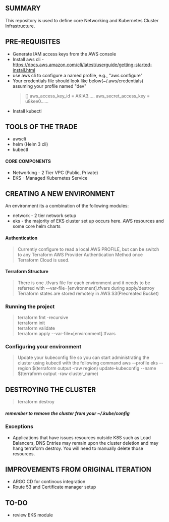 ## SUMMARY

This repository is used to define core Networking and Kubernetes Cluster Infrastructure.

## PRE-REQUISITES

* Generate IAM access keys from the AWS console
* Install aws cli - https://docs.aws.amazon.com/cli/latest/userguide/getting-started-install.html
* use aws cli to configure a named profile, e.g., "aws configure"
* Your credentials file should look like below(~/.aws/credentials) assuming your profile named "dev"
    > [<profile-name>]
    > aws_access_key_id = AKIA3.....
    > aws_secret_access_key = u8kee0......
* Install kubectl


## TOOLS OF THE TRADE

* awscli
* helm (Helm 3 cli)
* kubectl


#### CORE COMPONENTS

* Networking - 2 Tier VPC (Public, Private)
* EKS - Managed Kubernetes Service


## CREATING A NEW ENVIRONMENT

An environment its a combination of the following modules:

* network  - 2 tier network setup
* eks - the majority of EKS cluster set up occurs here. AWS resources and some core helm charts


#### Authentication

> Currently configure to read a local AWS PROFILE, but can be switch to any Terraform AWS Provider Authentication Method once Terraform Cloud is used.

#### Terraform Structure

> There is one .tfvars file for each environment and it needs to be referred with --var-file=[environment].tfvars during apply/destroy
> Terraform states are stored remotely in AWS S3(Precreated Bucket)

### Running the project

> terraform fmt -recursive <br />
> terraform init  <br />
> terraform validate <br />
> terraform apply --var-file=[environment].tfvars  <br />


### Configuring your environment

> Update your kubeconfig file so you can start administrating the cluster using kubectl with the following command
> aws --profile <profile-name>  eks --region $(terraform output -raw region) update-kubeconfig --name $(terraform output -raw cluster_name)
>

## DESTROYING THE CLUSTER

> terraform destroy  <br />

##### remember to remove the cluster from your ~/.kube/config

### Exceptions
* Applications that have issues resources outside K8S such as Load Balancers, DNS Entries may remain upon the cluster deletion and may hang terraform destroy. You will need to manually delete those resources.

## IMPROVEMENTS FROM ORIGINAL ITERATION
* ARGO CD for continous integration
* Route 53 and Certificate manager setup

## TO-DO
* review EKS module

